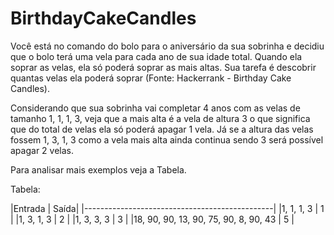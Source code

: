 # BirthdayCakeCandles
 Você está no comando do bolo para o aniversário da sua sobrinha e decidiu que o bolo terá uma vela para cada ano de sua idade total. Quando ela soprar as velas, ela só poderá soprar as mais altas. Sua tarefa é descobrir quantas velas ela poderá soprar (Fonte: Hackerrank - Birthday Cake Candles).

Considerando que sua sobrinha vai completar 4 anos com as velas de tamanho 1, 1, 1, 3, veja que a mais alta é a vela de altura 3 o que significa que do total de velas ela só poderá apagar 1 vela. Já se a altura das velas fossem 1, 3, 1, 3 como a vela mais alta ainda continua sendo 3 será possível apagar 2 velas.

Para analisar mais exemplos veja a Tabela.

Tabela:

|Entrada	                             | Saída|
|-----------------------------------------------|
|1, 1, 1, 3	                             | 1    |
|1, 3, 1, 3	                             | 2    |
|1, 3, 3, 3	                             | 3    |
|18, 90, 90, 13, 90, 75, 90, 8, 90, 43   |  5   |